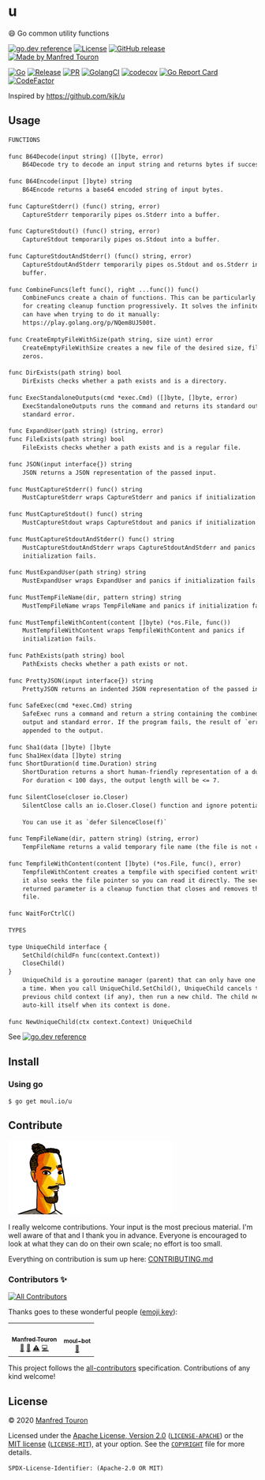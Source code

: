 # u

:smile:  Go common utility functions

[![go.dev reference](https://img.shields.io/badge/go.dev-reference-007d9c?logo=go&logoColor=white)](https://pkg.go.dev/moul.io/u)
[![License](https://img.shields.io/badge/license-Apache--2.0%20%2F%20MIT-%2397ca00.svg)](https://github.com/moul/u/blob/master/COPYRIGHT)
[![GitHub release](https://img.shields.io/github/release/moul/u.svg)](https://github.com/moul/u/releases)
[![Made by Manfred Touron](https://img.shields.io/badge/made%20by-Manfred%20Touron-blue.svg?style=flat)](https://manfred.life/)

[![Go](https://github.com/moul/u/workflows/Go/badge.svg)](https://github.com/moul/u/actions?query=workflow%3AGo)
[![Release](https://github.com/moul/u/workflows/Release/badge.svg)](https://github.com/moul/u/actions?query=workflow%3ARelease)
[![PR](https://github.com/moul/u/workflows/PR/badge.svg)](https://github.com/moul/u/actions?query=workflow%3APR)
[![GolangCI](https://golangci.com/badges/github.com/moul/u.svg)](https://golangci.com/r/github.com/moul/u)
[![codecov](https://codecov.io/gh/moul/u/branch/master/graph/badge.svg)](https://codecov.io/gh/moul/u)
[![Go Report Card](https://goreportcard.com/badge/moul.io/u)](https://goreportcard.com/report/moul.io/u)
[![CodeFactor](https://www.codefactor.io/repository/github/moul/u/badge)](https://www.codefactor.io/repository/github/moul/u)

Inspired by https://github.com/kjk/u

## Usage

[embedmd]:# (.tmp/godoc.txt txt /FUNCTIONS/ $)
```txt
FUNCTIONS

func B64Decode(input string) ([]byte, error)
    B64Decode try to decode an input string and returns bytes if success.

func B64Encode(input []byte) string
    B64Encode returns a base64 encoded string of input bytes.

func CaptureStderr() (func() string, error)
    CaptureStderr temporarily pipes os.Stderr into a buffer.

func CaptureStdout() (func() string, error)
    CaptureStdout temporarily pipes os.Stdout into a buffer.

func CaptureStdoutAndStderr() (func() string, error)
    CaptureStdoutAndStderr temporarily pipes os.Stdout and os.Stderr into a
    buffer.

func CombineFuncs(left func(), right ...func()) func()
    CombineFuncs create a chain of functions. This can be particularly useful
    for creating cleanup function progressively. It solves the infinite loop you
    can have when trying to do it manually:
    https://play.golang.org/p/NQem8UJ500t.

func CreateEmptyFileWithSize(path string, size uint) error
    CreateEmptyFileWithSize creates a new file of the desired size, filled with
    zeros.

func DirExists(path string) bool
    DirExists checks whether a path exists and is a directory.

func ExecStandaloneOutputs(cmd *exec.Cmd) ([]byte, []byte, error)
    ExecStandaloneOutputs runs the command and returns its standard output and
    standard error.

func ExpandUser(path string) (string, error)
func FileExists(path string) bool
    FileExists checks whether a path exists and is a regular file.

func JSON(input interface{}) string
    JSON returns a JSON representation of the passed input.

func MustCaptureStderr() func() string
    MustCaptureStderr wraps CaptureStderr and panics if initialization fails.

func MustCaptureStdout() func() string
    MustCaptureStdout wraps CaptureStdout and panics if initialization fails.

func MustCaptureStdoutAndStderr() func() string
    MustCaptureStdoutAndStderr wraps CaptureStdoutAndStderr and panics if
    initialization fails.

func MustExpandUser(path string) string
    MustExpandUser wraps ExpandUser and panics if initialization fails.

func MustTempFileName(dir, pattern string) string
    MustTempFileName wraps TempFileName and panics if initialization fails.

func MustTempfileWithContent(content []byte) (*os.File, func())
    MustTempfileWithContent wraps TempfileWithContent and panics if
    initialization fails.

func PathExists(path string) bool
    PathExists checks whether a path exists or not.

func PrettyJSON(input interface{}) string
    PrettyJSON returns an indented JSON representation of the passed input.

func SafeExec(cmd *exec.Cmd) string
    SafeExec runs a command and return a string containing the combined standard
    output and standard error. If the program fails, the result of `err` is
    appended to the output.

func Sha1(data []byte) []byte
func Sha1Hex(data []byte) string
func ShortDuration(d time.Duration) string
    ShortDuration returns a short human-friendly representation of a duration.
    For duration < 100 days, the output length will be <= 7.

func SilentClose(closer io.Closer)
    SilentClose calls an io.Closer.Close() function and ignore potential errors.

    You can use it as `defer SilenceClose(f)`

func TempFileName(dir, pattern string) (string, error)
    TempFileName returns a valid temporary file name (the file is not created).

func TempfileWithContent(content []byte) (*os.File, func(), error)
    TempfileWithContent creates a tempfile with specified content written in it,
    it also seeks the file pointer so you can read it directly. The second
    returned parameter is a cleanup function that closes and removes the temp
    file.

func WaitForCtrlC()

TYPES

type UniqueChild interface {
	SetChild(childFn func(context.Context))
	CloseChild()
}
    UniqueChild is a goroutine manager (parent) that can only have one child at
    a time. When you call UniqueChild.SetChild(), UniqueChild cancels the
    previous child context (if any), then run a new child. The child needs to
    auto-kill itself when its context is done.

func NewUniqueChild(ctx context.Context) UniqueChild

```

See [![go.dev reference](https://img.shields.io/badge/go.dev-reference-007d9c?logo=go&logoColor=white)](https://pkg.go.dev/moul.io/u)

## Install

### Using go

```console
$ go get moul.io/u
```

## Contribute

![Contribute <3](https://raw.githubusercontent.com/moul/moul/master/contribute.gif)

I really welcome contributions. Your input is the most precious material. I'm well aware of that and I thank you in advance. Everyone is encouraged to look at what they can do on their own scale; no effort is too small.

Everything on contribution is sum up here: [CONTRIBUTING.md](./CONTRIBUTING.md)

### Contributors ✨

<!-- ALL-CONTRIBUTORS-BADGE:START - Do not remove or modify this section -->
[![All Contributors](https://img.shields.io/badge/all_contributors-2-orange.svg)](#contributors)
<!-- ALL-CONTRIBUTORS-BADGE:END -->

Thanks goes to these wonderful people ([emoji key](https://allcontributors.org/docs/en/emoji-key)):

<!-- ALL-CONTRIBUTORS-LIST:START - Do not remove or modify this section -->
<!-- prettier-ignore-start -->
<!-- markdownlint-disable -->
<table>
  <tr>
    <td align="center"><a href="http://manfred.life"><img src="https://avatars1.githubusercontent.com/u/94029?v=4" width="100px;" alt=""/><br /><sub><b>Manfred Touron</b></sub></a><br /><a href="#maintenance-moul" title="Maintenance">🚧</a> <a href="https://github.com/moul/u/commits?author=moul" title="Documentation">📖</a> <a href="https://github.com/moul/u/commits?author=moul" title="Tests">⚠️</a> <a href="https://github.com/moul/u/commits?author=moul" title="Code">💻</a></td>
    <td align="center"><a href="https://manfred.life/moul-bot"><img src="https://avatars1.githubusercontent.com/u/41326314?v=4" width="100px;" alt=""/><br /><sub><b>moul-bot</b></sub></a><br /><a href="#maintenance-moul-bot" title="Maintenance">🚧</a></td>
  </tr>
</table>

<!-- markdownlint-enable -->
<!-- prettier-ignore-end -->
<!-- ALL-CONTRIBUTORS-LIST:END -->

This project follows the [all-contributors](https://github.com/all-contributors/all-contributors) specification. Contributions of any kind welcome!

<!--
### Stargazers over time

[![Stargazers over time](https://starchart.cc/moul/u.svg)](https://starchart.cc/moul/u)
-->

## License

© 2020 [Manfred Touron](https://manfred.life)

Licensed under the [Apache License, Version 2.0](https://www.apache.org/licenses/LICENSE-2.0) ([`LICENSE-APACHE`](LICENSE-APACHE)) or the [MIT license](https://opensource.org/licenses/MIT) ([`LICENSE-MIT`](LICENSE-MIT)), at your option. See the [`COPYRIGHT`](COPYRIGHT) file for more details.

`SPDX-License-Identifier: (Apache-2.0 OR MIT)`
